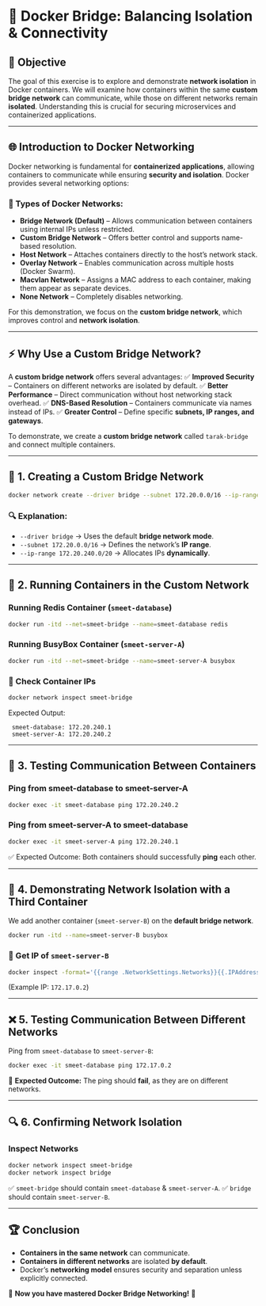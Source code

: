 # 🚀 Docker Bridge: Balancing Isolation & Connectivity

## 📌 Objective
The goal of this exercise is to explore and demonstrate **network isolation** in Docker containers. We will examine how containers within the same **custom bridge network** can communicate, while those on different networks remain **isolated**. Understanding this is crucial for securing microservices and containerized applications.  

---

## 🌐 Introduction to Docker Networking
Docker networking is fundamental for **containerized applications**, allowing containers to communicate while ensuring **security and isolation**. Docker provides several networking options:

### 🔹 Types of Docker Networks:
- **Bridge Network (Default)** – Allows communication between containers using internal IPs unless restricted.
- **Custom Bridge Network** – Offers better control and supports name-based resolution.
- **Host Network** – Attaches containers directly to the host’s network stack.
- **Overlay Network** – Enables communication across multiple hosts (Docker Swarm).
- **Macvlan Network** – Assigns a MAC address to each container, making them appear as separate devices.
- **None Network** – Completely disables networking.

For this demonstration, we focus on the **custom bridge network**, which improves control and **network isolation**.

---

## ⚡ Why Use a Custom Bridge Network?
A **custom bridge network** offers several advantages:
✅ **Improved Security** – Containers on different networks are isolated by default.
✅ **Better Performance** – Direct communication without host networking stack overhead.
✅ **DNS-Based Resolution** – Containers communicate via names instead of IPs.
✅ **Greater Control** – Define specific **subnets, IP ranges, and gateways**.

To demonstrate, we create a **custom bridge network** called `tarak-bridge` and connect multiple containers.

---

## 🔧 1. Creating a Custom Bridge Network
```bash
docker network create --driver bridge --subnet 172.20.0.0/16 --ip-range 172.20.240.0/20 smeet-bridge
```
### 🔍 Explanation:
- `--driver bridge` → Uses the default **bridge network mode**.
- `--subnet 172.20.0.0/16` → Defines the network’s **IP range**.
- `--ip-range 172.20.240.0/20` → Allocates IPs **dynamically**.

---

## 🚀 2. Running Containers in the Custom Network
### Running **Redis Container** (`smeet-database`)
```bash
docker run -itd --net=smeet-bridge --name=smeet-database redis
```
### Running **BusyBox Container** (`smeet-server-A`)
```bash
docker run -itd --net=smeet-bridge --name=smeet-server-A busybox
```

### 📌 Check Container IPs
```bash
docker network inspect smeet-bridge
```
Expected Output:
```
 smeet-database: 172.20.240.1
 smeet-server-A: 172.20.240.2
```

---

## 🔄 3. Testing Communication Between Containers
### Ping from **smeet-database** to **smeet-server-A**
```bash
docker exec -it smeet-database ping 172.20.240.2
```
### Ping from **smeet-server-A** to **smeet-database**
```bash
docker exec -it smeet-server-A ping 172.20.240.1
```
✅ Expected Outcome: Both containers should successfully **ping** each other.

---

## 🚧 4. Demonstrating Network Isolation with a Third Container
We add another container (`smeet-server-B`) on the **default bridge network**.
```bash
docker run -itd --name=smeet-server-B busybox
```
### 📌 Get IP of `smeet-server-B`
```bash
docker inspect -format='{{range .NetworkSettings.Networks}}{{.IPAddress}}{{end}}' smeet-server-B
```
(Example IP: `172.17.0.2`)

---

## ❌ 5. Testing Communication Between Different Networks
Ping from `smeet-database` to `smeet-server-B`:
```bash
docker exec -it smeet-database ping 172.17.0.2
```
🚨 **Expected Outcome:** The ping should **fail**, as they are on different networks.

---

## 🔍 6. Confirming Network Isolation
### Inspect Networks
```bash
docker network inspect smeet-bridge
docker network inspect bridge
```
✅ `smeet-bridge` should contain `smeet-database` & `smeet-server-A`.
✅ `bridge` should contain `smeet-server-B`.

---

## 🏆 Conclusion
- **Containers in the same network** can communicate.
- **Containers in different networks** are isolated **by default**.
- Docker’s **networking model** ensures security and separation unless explicitly connected.

🚀 **Now you have mastered Docker Bridge Networking!** 🎯
